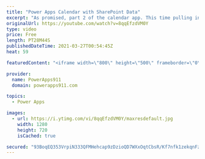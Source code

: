 ```yaml
---
title: "Power Apps Calendar with SharePoint Data"
excerpt: "As promised, part 2 of the calendar app. This time pulling in data from SharePoint. It also talks about nested galleries which is always interesting. I hope you enjoy!   Power Apps Consulting and training at https://www.PowerApps911.com"
originalUrl: https://youtube.com/watch?v=8qqEfzdVM0Y
type: video
price: Free
length: PT28M44S
publishedDateTime: 2021-03-27T00:54:45Z
heat: 59

featuredContent: "<iframe width=\"800\" height=\"500\" frameborder=\"0\" src=\"https://www.youtube.com/embed/8qqEfzdVM0Y\" allow=\"accelerometer; autoplay; encrypted-media; gyroscope; picture-in-picture\" allowfullscreen></iframe>"

provider:
  name: PowerApps911
  domain: powerapps911.com

topics:
  - Power Apps

images:
  - url: https://i.ytimg.com/vi/8qqEfzdVM0Y/maxresdefault.jpg
    width: 1280
    height: 720
    isCached: true

secured: "93BoqEQ353VrpiN333QFMHehcap9zDzioQD7WXxOqtCbsR/Kf7nfk1zekqnFzHcv00nZ0WqWHXlIfqFVHi7X5MDwvMgoW09a7PEtbR0oYezFfQHDCaBKC2yHWUeSF4S09i4PcPQ1W6gfUaLtk4DKmaeUknCoI862GB7MniQfL+yxrz9p/HALFmDjB+BfR5nAkXsYPXIHiS8EWIyoLHD9kiCcxPurPStV9IY0acCYNwET7ACNQBCtSv8SCKklKctbv0LcXvhuPRna1NEpVLtwXbF2771OnwpugcPOtJW8Q0H/r/aqoaFTIWF+eJ/Py8tyNpDD5LLU1ZOtrlzvJF+mTqWm0UYeK94mnaGrhjOpLRJjZNv6YS4j+TncXZmdLaHHMk3inhncbnEsHXrjqHu64g==;BJEPwDVr3VHEujv5QTkQ8g=="
---
```


